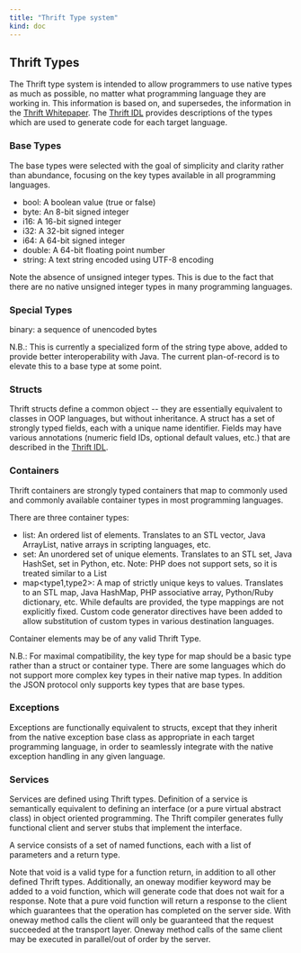 ```yaml
---
title: "Thrift Type system"
kind: doc
---
```

## Thrift Types
The Thrift type system is intended to allow programmers to use native types as much as possible, no matter what programming language they are working in. This information is based on, and supersedes, the information in the [Thrift Whitepaper](/static/files/thrift-20070401.pdf). The [Thrift IDL](/docs/idl) provides descriptions of the types which are used to generate code for each target language.

### Base Types
The base types were selected with the goal of simplicity and clarity rather than abundance, focusing on the key types available in all programming languages.

 * bool: A boolean value (true or false)
 * byte: An 8-bit signed integer
 * i16: A 16-bit signed integer
 * i32: A 32-bit signed integer
 * i64: A 64-bit signed integer
 * double: A 64-bit floating point number
 * string: A text string encoded using UTF-8 encoding

Note the absence of unsigned integer types. This is due to the fact that there are no native unsigned integer types in many programming languages.

### Special Types
binary: a sequence of unencoded bytes

N.B.: This is currently a specialized form of the string type above, added to provide better interoperability with Java. The current plan-of-record is to elevate this to a base type at some point.

### Structs
Thrift structs define a common object -- they are essentially equivalent to classes in OOP languages, but without inheritance. A struct has a set of strongly typed fields, each with a unique name identifier. Fields may have various annotations (numeric field IDs, optional default values, etc.) that are described in the  [Thrift IDL](/docs/idl).

### Containers
Thrift containers are strongly typed containers that map to commonly used and commonly available container types in most programming languages.

There are three container types:

 * list<type>: An ordered list of elements. Translates to an STL vector, Java ArrayList, native arrays in scripting languages, etc.
 * set<type>: An unordered set of unique elements. Translates to an STL set, Java HashSet, set in Python, etc. Note: PHP does not support sets, so it is treated similar to a List
 * map<type1,type2>: A map of strictly unique keys to values. Translates to an STL map, Java HashMap, PHP associative array, Python/Ruby dictionary, etc.
While defaults are provided, the type mappings are not explicitly fixed. Custom code generator directives have been added to allow substitution of custom types in various destination languages.

Container elements may be of any valid Thrift Type.

N.B.: For maximal compatibility, the key type for map should be a basic type rather than a struct or container type. There are some languages which do not support more complex key types in their native map types. In addition the JSON protocol only supports key types that are base types.

### Exceptions
Exceptions are functionally equivalent to structs, except that they inherit from the native exception base class as appropriate in each target programming language, in order to seamlessly integrate with the native exception handling in any given language.

### Services
Services are defined using Thrift types. Definition of a service is semantically equivalent to defining an interface (or a pure virtual abstract class) in object oriented programming. The Thrift compiler generates fully functional client and server stubs that implement the interface.

A service consists of a set of named functions, each with a list of parameters and a return type.

Note that void is a valid type for a function return, in addition to all other defined Thrift types. Additionally, an oneway modifier keyword may be added to a void function, which will generate code that does not wait for a response. Note that a pure void function will return a response to the client which guarantees that the operation has completed on the server side. With oneway method calls the client will only be guaranteed that the request succeeded at the transport layer. Oneway method calls of the same client may be executed in parallel/out of order by the server.